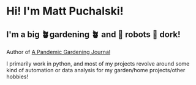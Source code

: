 # Hi! I'm Matt Puchalski!

## I'm a big 🪴gardening 🪴 and 🤖 robots 🤖 dork!

Author of [A Pandemic Gardening Journal](https://bookshop.org/p/books/a-pandemic-gardening-journal-matt-puchalski/19997149?ean=9798987899403)

I primarily work in python, and most of my projects revolve around some kind of automation or data analysis for my garden/home projects/other hobbies!

<!---
mattpuchalski/mattpuchalski is a ✨ special ✨ repository because its `README.md` (this file) appears on your GitHub profile.
You can click the Preview link to take a look at your changes.
--->
